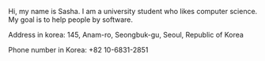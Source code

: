Hi, my name is Sasha.
I am a university student who likes computer science.
My goal is to help people by software.

Address in korea:
145, Anam-ro, Seongbuk-gu, Seoul, Republic of Korea

Phone number in Korea:
+82 10-6831-2851
